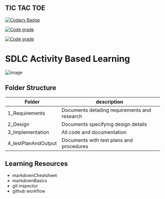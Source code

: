 ## TIC TAC TOE
[![Codacy Badge](https://app.codacy.com/project/badge/Grade/75904cdd0e5a495d966d31be05710dd1)](https://www.codacy.com/gh/MidhunChakravarthi-06/M1_application_SudokuGame/dashboard?utm_source=github.com&amp;utm_medium=referral&amp;utm_content=MidhunChakravarthi-06/M1_application_SudokuGame&amp;utm_campaign=Badge_Grade)

[![Code grade](https://api.codiga.io/project/29980/score/svg)](https://app.codiga.io/project/29980/dashboard)

[![Code grade](https://api.codiga.io/project/29980/status/svg)](https://app.codiga.io/project/29980/dashboard)
# SDLC Activity Based Learning

![image](https://user-images.githubusercontent.com/94218113/143090089-6793254c-7422-4c42-aeea-ae2de4a7805d.png)

## Folder Structure

| Folder | description | 
| ---------- | ----------- |
| 1_Requirements | Documents detailing requirements and research |
| 2_Design | Documents specifying design details |
| 3_Implementation | All code and documentation |
| 4_testPlanAndOutput | Documents with test plans and procedures |

## Learning Resources

- markdownCheatsheet
- markdownBasics
- git inspector
- github workflow

